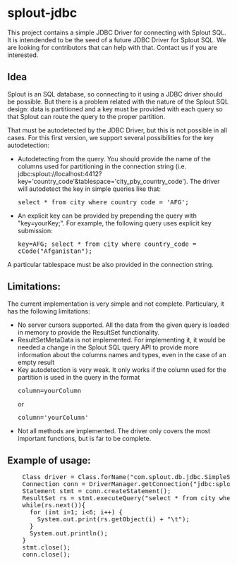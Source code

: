 splout-jdbc
===========

This project contains a simple JDBC Driver for connecting with Splout SQL. It is intendended to be the seed
of a future JDBC Driver for Splout SQL. We are looking for contributors that can help with that. Contact us if 
you are interested. 

Idea
----

Splout is an SQL database, so connecting to it using a JDBC driver should be possible. But there
is a problem related with the nature of the Splout SQL design: data is partitioned and a key
must be provided with each query so that Splout can route the query to the proper partition. 

That must be autodetected by the JDBC Driver, but this is not possible in all cases. For this first
version, we support several possibilities for the key autodetection:

  * Autodetecting from the query. You should provide the name of the columns used for partitioning in the
    connection string (i.e. jdbc:splout://localhost:4412?key='country_code'&tablespace='city_pby_country_code').
    The driver will autodetect the key in simple queries like that: <pre>select * from city where country_code = 'AFG';</pre>
  * An explicit key can be provided by prepending the query with "key=yourKey;". For example, the following 
    query uses explicit key submission: <pre>key=AFG; select * from city where country_code = cCode("Afganistan");</pre>
    
A particular tablespace must be also provided in the connection string. 

Limitations:
------------
The current implementation is very simple and not complete. Particulary, it has the following limitations:

  * No server cursors supported. All the data from the given query is loaded in memory to provide the ResultSet
    functionality.
  * ResultSetMetaData is not implemented. For implementing it, it would be needed a change in the Splout SQL
    query API to provide more information about the columns names and types, even in the case of an empty
    result
  * Key autodetection is very weak. It only works if the column used for the partition is used in the query
    in the format <pre>column=yourColumn<value></pre> or <pre>column='yourColumn'</pre>
  * Not all methods are implemented. The driver only covers the most important functions, but is far to be
    complete. 
    
Example of usage:
----------------
<pre>
    Class driver = Class.forName("com.splout.db.jdbc.SimpleSploutJDBCDriver");
    Connection conn = DriverManager.getConnection("jdbc:splout://localhost:4412?key='country_code'&tablespace='city_pby_country_code'");
    Statement stmt = conn.createStatement();
    ResultSet rs = stmt.executeQuery("select * from city where country_code = 'AFG';");
    while(rs.next()){
      for (int i=1; i&lt;6; i++) {
        System.out.print(rs.getObject(i) + "\t");
      }
      System.out.println();
    }
    stmt.close();
    conn.close();
</pre>


